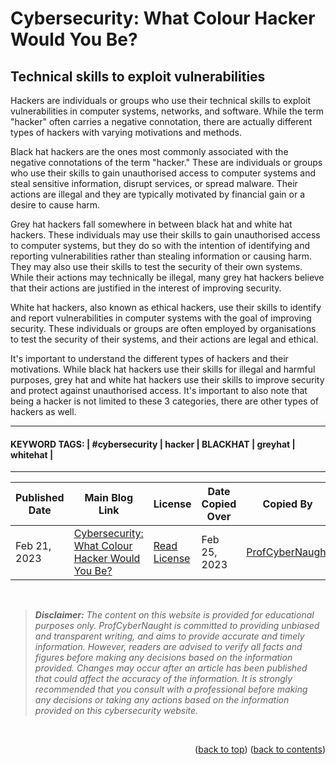 <!-- HELP NOTICE: This gives the ability to provide 'back to the top links -->
<a name="readme-top"></a>

<!-- **** DO NOT EDIT ABOVE THIS LINE **** -->



<!-- TASK: Add main article title between tags - taken from top of article -->
<!-- MAIN TITLE -->
# Cybersecurity: What Colour Hacker Would You Be?
<!-- MAIN TITLE -->


<!-- TASK: Add article sub title between tags - taken from top of article underneath main title -->
<!-- SUBTITLE -->
## Technical skills to exploit vulnerabilities
<!-- SUBTITLE -->


<!-- TASK: Add article content between tags - taken from main article body -->
<!-- CONTENT -->
Hackers are individuals or groups who use their technical skills to exploit vulnerabilities in computer systems, networks, and software. While the term "hacker" often carries a negative connotation, there are actually different types of hackers with varying motivations and methods.

Black hat hackers are the ones most commonly associated with the negative connotations of the term "hacker." These are individuals or groups who use their skills to gain unauthorised access to computer systems and steal sensitive information, disrupt services, or spread malware. Their actions are illegal and they are typically motivated by financial gain or a desire to cause harm.

Grey hat hackers fall somewhere in between black hat and white hat hackers. These individuals may use their skills to gain unauthorised access to computer systems, but they do so with the intention of identifying and reporting vulnerabilities rather than stealing information or causing harm. They may also use their skills to test the security of their own systems. While their actions may technically be illegal, many grey hat hackers believe that their actions are justified in the interest of improving security.

White hat hackers, also known as ethical hackers, use their skills to identify and report vulnerabilities in computer systems with the goal of improving security. These individuals or groups are often employed by organisations to test the security of their systems, and their actions are legal and ethical.

It's important to understand the different types of hackers and their motivations. While black hat hackers use their skills for illegal and harmful purposes, grey hat and white hat hackers use their skills to improve security and protect against unauthorised access. It's important to also note that being a hacker is not limited to these 3 categories, there are other types of hackers as well.
<!-- CONTENT -->


<!-- Required Divider -->
---
<!-- Required Divider -->


<!-- TASK: Add article keywords below - taken from the bottom of each article page -->
<!-- KEYWORDS -->
#### KEYWORD TAGS: | #cybersecurity | hacker | BLACKHAT | greyhat | whitehat |
<!-- KEYWORDS -->


<!-- Required Divider -->
---
<!-- Required Divider -->


<!-- FOOTER TABLE -->

<!-- Table containing blog article details - including the person whom copied it over from the main website -->
<!-- TASK: Add the required data fields to the table below -->
| Published Date | Main Blog Link | License | Date Copied Over | Copied By | Written By |
| -------------- | -------------- | ------- | ---------------- | --------- | ---------- |
| Feb 21, 2023 | [Cybersecurity: What Colour Hacker Would You Be?](https://profcybernaught.hashnode.dev/cybersecurity-what-colour-hacker-would-you-be "Cybersecurity: What Colour Hacker Would You Be?") | [Read License](./LICENSE.md "License Agreement - Cybersecurity Blog - ProfCyberNaught") | Feb 25, 2023 | [ProfCyberNaught](https://github.com/ProfCyberNaught "ProfCyberNaught on GitHub") | [ProfCyberNaught](https://github.com/ProfCyberNaught "ProfCyberNaught on GitHub") |

<!-- FOOTER TABLE -->



<!-- **** DO NOT EDIT BELOW THIS LINE **** -->

<!-- DISCLAIMER -->
<br />

> _**Disclaimer:** The content on this website is provided for educational purposes only. ProfCyberNaught is committed to providing unbiased and transparent writing, and aims to provide accurate and timely information. However, readers are advised to verify all facts and figures before making any decisions based on the information provided. Changes may occur after an article has been published that could affect the accuracy of the information. It is strongly recommended that you consult with a professional before making any decisions or taking any actions based on the information provided on this cybersecurity website._

<br />
<!-- DISCLAIMER -->

<!-- HELP NOTICE: All pages must end with the 'back to top' and 'back to contents' links -->
<p align="right">(<a href="#readme-top">back to top</a>) (<a href="../../../">back to contents</a>)</p>